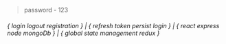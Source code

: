 > password - 123


###### { login logout registration } | { refresh token persist login } | { react express node mongoDb } | { global state management redux }
